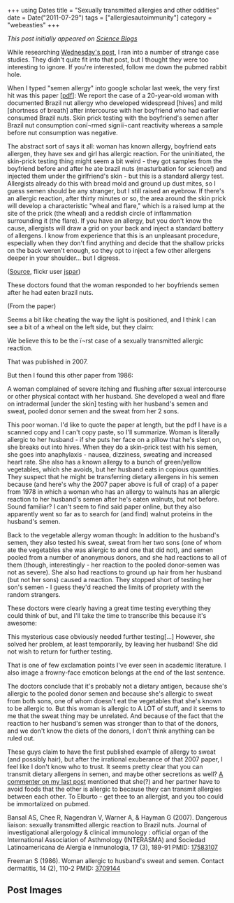+++
using Dates
title = "Sexually transmitted allergies and other oddities"
date = Date("2011-07-29")
tags = ["allergiesautoimmunity"]
category = "webeasties"
+++

_This post initially appeared on [Science Blogs](http://scienceblogs.com/webeasties)_

While researching [Wednesday's post](http://scienceblogs.com/webeasties/2011/07/allergic_to_spunk.php), I ran into a number of strange case studies. They didn't quite fit into that post, but I thought they were too interesting to ignore. If you're interested, follow me down the pubmed rabbit hole.

When I typed "semen allergy" into google scholar last week, the very first hit was this paper [[pdf](http://www.jiaci.org/issues/vol17issue03/10.pdf)]: 
We report the case of a 20-year-old woman with documented Brazil nut allergy who developed widespread [hives] and mild [shortness of breath] after intercourse with her boyfriend who had earlier consumed Brazil nuts. Skin prick testing with the boyfriend's semen after Brazil nut consumption conï¬rmed signiï¬cant reactivity whereas a sample before nut consumption was negative.

The abstract sort of says it all: woman has known allergy, boyfriend eats allergen, they have sex and girl has allergic reaction. For the uninitiated, the skin-prick testing thing might seem a bit weird - they got samples from the boyfriend before and after he ate brazil nuts (masturbation for science!) and injected them under the girlfriend's skin - but this is a standard allergy test. Allergists already do this with bread mold and ground up dust mites, so I guess semen should be any stranger, but I still raised an eyebrow. If there's an allergic reaction, after thirty minutes or so, the area around the skin prick will develop a characteristic "wheal and flare," which is a raised lump at the site of the prick (the wheal) and a reddish circle of inflammation surrounding it (the flare). 
If you have an allergy, but you don't know the cause, allergists will draw a grid on your back and inject a standard battery of allergens. I know from experience that this is an unpleasant procedure, especially when they don't find anything and decide that the shallow pricks on the back weren't enough, so they opt to inject a few other allergens deeper in your shoulder... but I digress.

([Source](http://www.flickr.com/photos/allspaw/93786866/), flickr user [jspar](http://www.flickr.com/photos/allspaw/with/93786866/))

These doctors found that the woman responded to her boyfriends semen after he had eaten brazil nuts.

(From the paper)

Seems a bit like cheating the way the light is positioned, and I think I can see a bit of a wheal on the left side, but they claim:

We believe this to be the ï¬rst case of a sexually transmitted allergic reaction.

That was published in 2007.

But then I found this other paper from 1986:

A woman complained of severe itching and flushing after sexual intercourse or other physical contact with her husband. She developed a weal and flare on intradermal [under the skin] testing with her husband's semen and sweat, pooled donor semen and the sweat from her 2 sons.

This poor woman. I'd like to quote the paper at length, but the pdf I have is a scanned copy and I can't copy paste, so I'll summarize. Woman is literally allergic to her husband - if she puts her face on a pillow that he's slept on, she breaks out into hives. When they do a skin-prick test with his semen, she goes into anaphylaxis - nausea, dizziness, sweating and increased heart rate. 
She also has a known allergy to a bunch of green/yellow vegetables, which she avoids, but her husband eats in copious quantities. They suspect that he might be transferring dietary allergens in his semen because (and here's why the 2007 paper above is full of crap) of a paper from 1978 in which a woman who has an allergy to walnuts has an allergic reaction to her husband's semen after he's eaten walnuts, but not before. Sound familiar? I can't seem to find said paper online, but they also apparently went so far as to search for (and find) walnut proteins in the husband's semen.

Back to the vegetable allergy woman though: In addition to the husband's semen, they also tested his sweat, sweat from her two sons (one of whom ate the vegetables she was allergic to and one that did not), and semen pooled from a number of anonymous donors, and she had reactions to all of them (though, interestingly - her reaction to the pooled donor-semen was not as severe). She also had reactions to ground up hair from her husband (but not her sons) caused a reaction. They stopped short of testing her son's semen - I guess they'd reached the limits of propriety with the random strangers.

These doctors were clearly having a great time testing everything they could think of but, and I'll take the time to transcribe this because it's awesome:

This mysterious case obviously needed further testing[...] However, she solved her problem, at least temporarily, by leaving her husband! She did not wish to return for further testing.

That is one of few exclamation points I've ever seen in academic literature. I also image a frowny-face emoticon belongs at the end of the last sentence.

The doctors conclude that it's probably not a dietary antigen, because she's allergic to the pooled donor semen and because she's allergic to sweat from both sons, one of whom doesn't eat the vegetables that she's known to be allergic to. But this woman is allergic to A LOT of stuff, and it seems to me that the sweat thing may be unrelated. And because of the fact that the reaction to her husband's semen was stronger than to that of the donors, and we don't know the diets of the donors, I don't think anything can be ruled out.

These guys claim to have the first published example of allergy to sweat (and possibly hair), but after the irrational exuberance of that 2007 paper, I feel like I don't know who to trust. It seems pretty clear that you can transmit dietary allergens in semen, and maybe other secretions as well? [A commenter on my last post](http://scienceblogs.com/webeasties/2011/07/allergic_to_spunk.php#comment-4621342) mentioned that she(?) and her partner have to avoid foods that the other is allergic to because they can transmit allergies between each other. To Elburto - get thee to an allergist, and you too could be immortalized on pubmed.

Bansal AS, Chee R, Nagendran V, Warner A, & Hayman G (2007). Dangerous liaison: sexually transmitted allergic reaction to Brazil nuts. Journal of investigational allergology & clinical immunology : official organ of the International Association of Asthmology (INTERASMA) and Sociedad Latinoamericana de Alergia e Inmunologia, 17 (3), 189-91 PMID: [17583107](review)

Freeman S (1986). Woman allergic to husband's sweat and semen. Contact dermatitis, 14 (2), 110-2 PMID: [3709144](review)

      
  

 ## Post Images


